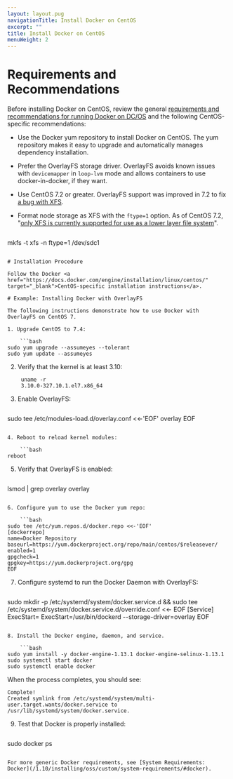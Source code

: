```yaml
---
layout: layout.pug
navigationTitle: Install Docker on CentOS
excerpt: ""
title: Install Docker on CentOS
menuWeight: 2
---
```

# Requirements and Recommendations

Before installing Docker on CentOS, review the general [requirements and recommendations for running Docker on DC/OS](/1.10/installing/oss/custom/system-requirements/#docker) and the following CentOS-specific recommendations:

* Use the Docker yum repository to install Docker on CentOS. The yum repository makes it easy to upgrade and automatically manages dependency installation.

* Prefer the OverlayFS storage driver. OverlayFS avoids known issues with `devicemapper` in `loop-lvm` mode and allows containers to use docker-in-docker, if they want.

* Use CentOS 7.2 or greater. OverlayFS support was improved in 7.2 to fix <a href="https://github.com/docker/docker/issues/10294" target="_blank">a bug with XFS</a>.

* Format node storage as XFS with the `ftype=1` option. As of CentOS 7.2, "<a href="https://access.redhat.com/documentation/en-US/Red_Hat_Enterprise_Linux/7/html/7.2_Release_Notes/technology-preview-file_systems.html" target="_blank">only XFS is currently supported for use as a lower layer file system</a>".
    
    ```bash
mkfs -t xfs -n ftype=1 /dev/sdc1
```

# Installation Procedure

Follow the Docker <a href="https://docs.docker.com/engine/installation/linux/centos/" target="_blank">CentOS-specific installation instructions</a>.

# Example: Installing Docker with OverlayFS

The following instructions demonstrate how to use Docker with OverlayFS on CentOS 7.

1. Upgrade CentOS to 7.4:
    
    ```bash
sudo yum upgrade --assumeyes --tolerant
sudo yum update --assumeyes
```

2. Verify that the kernel is at least 3.10:
    
        uname -r
        3.10.0-327.10.1.el7.x86_64
        

3. Enable OverlayFS:
    
    ```bash
sudo tee /etc/modules-load.d/overlay.conf <<-'EOF'
overlay
EOF
```

4. Reboot to reload kernel modules:
    
    ```bash
reboot
```

5. Verify that OverlayFS is enabled:
    
    ```bash
lsmod | grep overlay
overlay
```

6. Configure yum to use the Docker yum repo:
    
    ```bash
sudo tee /etc/yum.repos.d/docker.repo <<-'EOF'
[dockerrepo]
name=Docker Repository
baseurl=https://yum.dockerproject.org/repo/main/centos/$releasever/
enabled=1
gpgcheck=1
gpgkey=https://yum.dockerproject.org/gpg
EOF
```

7. Configure systemd to run the Docker Daemon with OverlayFS:
    
    ```bash
sudo mkdir -p /etc/systemd/system/docker.service.d && sudo tee /etc/systemd/system/docker.service.d/override.conf <<- EOF
[Service]
ExecStart=
ExecStart=/usr/bin/dockerd --storage-driver=overlay
EOF
```

8. Install the Docker engine, daemon, and service.
    
    ```bash
sudo yum install -y docker-engine-1.13.1 docker-engine-selinux-1.13.1
sudo systemctl start docker
sudo systemctl enable docker
```

When the process completes, you should see:

    Complete!
    Created symlink from /etc/systemd/system/multi-user.target.wants/docker.service to /usr/lib/systemd/system/docker.service.
    

9. Test that Docker is properly installed:
    
    ```bash
sudo docker ps
```

For more generic Docker requirements, see [System Requirements: Docker](/1.10/installing/oss/custom/system-requirements/#docker).